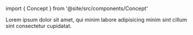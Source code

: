 import { Concept } from '@site/src/components/Concept'

<Concept
  title = "Unit Testing"
  kind  = "Mastery"
  block = {true}>
Lorem ipsum dolor sit amet, qui minim labore adipisicing minim sint cillum sint consectetur cupidatat.  
</Concept>

